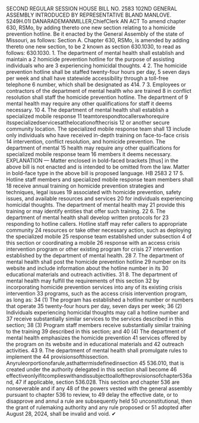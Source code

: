 SECOND REGULAR SESSION
HOUSE BILL NO. 2583
102ND GENERAL ASSEMBLY
INTRODUCED BY REPRESENTATIVE BLAND MANLOVE.
5249H.01I DANARADEMANMILLER,ChiefClerk
AN ACT
To amend chapter 630, RSMo, by adding thereto one new section relating to a homicide
prevention hotline.
Be it enacted by the General Assembly of the state of Missouri, as follows:
Section A. Chapter 630, RSMo, is amended by adding thereto one new section, to be
2 known as section 630.1030, to read as follows:
630.1030. 1. The department of mental health shall establish and maintain a
2 homicide prevention hotline for the purpose of assisting individuals who are
3 experiencing homicidal thoughts.
4 2. The homicide prevention hotline shall be staffed twenty-four hours per day,
5 seven days per week and shall have statewide accessibility through a toll-free telephone
6 number, which shall be designated as 414.
7 3. Employees or contractors of the department of mental health who are trained
8 in conflict resolution shall staff the homicide prevention hotline. The department of
9 mental health may require any other qualifications for staff it deems necessary.
10 4. The department of mental health shall establish a specialized mobile response
11 teamtorespondtocallerswhorequire itsspecializedservicesatthelocationofthecrisis
12 or another secure community location. The specialized mobile response team shall
13 include only individuals who have received in-depth training on face-to-face crisis
14 intervention, conflict resolution, and homicide prevention. The department of mental
15 health may require any other qualifications for specialized mobile response team
16 members it deems necessary.
EXPLANATION — Matter enclosed in bold-faced brackets [thus] in the above bill is not enacted and is
intended to be omitted from the law. Matter in bold-face type in the above bill is proposed language.
HB 2583 2
17 5. Hotline staff members and specialized mobile response team members shall
18 receive annual training on homicide prevention strategies and techniques, legal issues
19 associated with homicide prevention, safety issues, and available resources and services
20 for individuals experiencing homicidal thoughts. The department of mental health may
21 provide this training or may identify entities that offer such training.
22 6. The department of mental health shall develop written protocols for
23 responding to hotline callers. Hotline staff may refer callers to appropriate community
24 resources or take other necessary action, such as deploying the specialized mobile
25 response team established under subsection 4 of this section or coordinating a mobile
26 response with an access crisis intervention program or other existing program for crisis
27 intervention established by the department of mental health.
28 7. The department of mental health shall post the homicide prevention hotline
29 number on its website and include information about the hotline number in its
30 educational materials and outreach activities.
31 8. The department of mental health may fulfill the requirements of this section
32 by incorporating homicide prevention services into any of its existing crisis intervention
33 programs, such as the access crisis intervention program, as long as:
34 (1) The program has established a hotline number or numbers that operate
35 twenty-four hours per day, seven days per week;
36 (2) Individuals experiencing homicidal thoughts may call a hotline number and
37 receive substantially similar services to the services described in this section;
38 (3) Program staff members receive substantially similar training to the training
39 described in this section; and
40 (4) The department of mental health emphasizes the homicide prevention
41 services offered by the program on its website and in educational materials and
42 outreach activities.
43 9. The department of mental health shall promulgate rules to implement the
44 provisionsofthissection. Anyruleorportionofarule,asthattermisdefinedinsection
45 536.010, that is created under the authority delegated in this section shall become
46 effectiveonlyifitcomplieswithandissubjecttoalloftheprovisionsofchapter536and,
47 if applicable, section 536.028. This section and chapter 536 are nonseverable and if any
48 of the powers vested with the general assembly pursuant to chapter 536 to review, to
49 delay the effective date, or to disapprove and annul a rule are subsequently held
50 unconstitutional, then the grant of rulemaking authority and any rule proposed or
51 adopted after August 28, 2024, shall be invalid and void.
✔